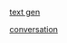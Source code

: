 

[text gen](https://huggingface.co/docs/transformers/llm_tutorial)

[conversation](https://huggingface.co/docs/transformers/conversations)
